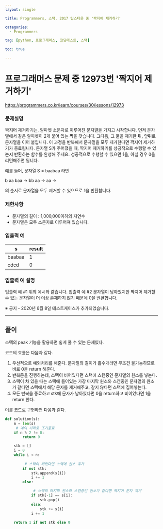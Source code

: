 ```yaml
---
layout: single

title: Programmers, 스택, 2017 팁스타운 중 '짝지어 제거하기'

categories:
  - Programmers

tag: [python, 프로그래머스, 코딩테스트, 스택]

toc: true

---
```



# 프로그래머스 문제 중 12973번 '짝지어 제거하기'
<a href = 'https://programmers.co.kr/learn/courses/30/lessons/12973'>https://programmers.co.kr/learn/courses/30/lessons/12973</a>

### 문제설명

짝지어 제거하기는, 알파벳 소문자로 이루어진 문자열을 가지고 시작합니다. 먼저 문자열에서 같은 알파벳이 2개 붙어 있는 짝을 찾습니다. 그다음, 그 둘을 제거한 뒤, 앞뒤로 문자열을 이어 붙입니다. 이 과정을 반복해서 문자열을 모두 제거한다면 짝지어 제거하기가 종료됩니다. 문자열 S가 주어졌을 때, 짝지어 제거하기를 성공적으로 수행할 수 있는지 반환하는 함수를 완성해 주세요. 성공적으로 수행할 수 있으면 1을, 아닐 경우 0을 리턴해주면 됩니다.

예를 들어, 문자열 S = baabaa 라면

b aa baa → bb aa → aa →

의 순서로 문자열을 모두 제거할 수 있으므로 1을 반환합니다.

### 제한사항

+ 문자열의 길이 : 1,000,000이하의 자연수
+ 문자열은 모두 소문자로 이루어져 있습니다.

### 입출력 예

|s        | result|
|---------|-------|
| baabaa  | 1     | 
| cdcd    | 0     | 

### 입출력 예 설명

입출력 예 #1
위의 예시와 같습니다.
입출력 예 #2
문자열이 남아있지만 짝지어 제거할 수 있는 문자열이 더 이상 존재하지 않기 때문에 0을 반환합니다.

※ 공지 - 2020년 6월 8일 테스트케이스가 추가되었습니다.

---
## 풀이

스택의 peak 기능을 활용하면 쉽게 풀 수 있는 문제였다.  
  
  코드의 흐름은 다음과 같다.
  1. 우선적으로 예외처리를 해준다. 문자열의 길이가 홀수개라면 무조건 불가능하므로 바로 0을 return 해준다.
  2. 반복문을 진행하는데, 스택이 비어있다면 스택에 스캔중인 문자열의 원소를 넣는다.
  3. 스택이 차 있을 때는 스택에 들어있는 가장 마지막 원소와 스캔중인 문자열의 원소가 같다면 스택에서 해당 문자를 제거해주고, 같지 않다면 스택에 집어넣는다.
  4. 모든 반복을 종료하고 stk에 문자가 남아있다면 0을 return하고 비어있다면 1을 return 한다.

이를 코드로 구현하면 다음과 같다.


```python
def solution(s):
    n = len(s)
     # 예외 처리로 조기종료
    if n % 2 != 0:
        return 0  

    stk = []
    i = 0
    while i < n:
        
         # 스택이 비었다면 스택에 원소 추가
        if not stk:
            stk.append(s[i])
            i += 1
        else:

             # 스택의 마지막 원소와 스캔중인 원소가 같다면 짝지어 문자 제거
            if stk[-1] == s[i]:
                stk.pop()
            else:
                stk += s[i]
            i += 1
            
    return 1 if not stk else 0

```
